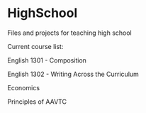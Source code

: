 # HighSchool
Files and projects for teaching high school

Current course list:

English 1301 - Composition

English 1302 - Writing Across the Curriculum

Economics

Principles of AAVTC
